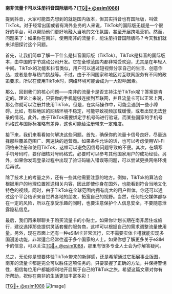 **南非流量卡可以注册抖音国际版吗？[[TG💪+ @esim1088](https://t.me/s/esim1088)]**

提到抖音，大家可能首先想到的就是国内版本，但其实抖音也有国际版，叫做TikTok。对于经常出国或者有海外业务的人来说，TikTok的国际版无疑是一个很好的平台，可以帮助他们更好地融入当地的文化氛围，甚至开展跨境营销。然而，问题来了：如果你在南非，使用南非的流量卡，能注册抖音国际版吗？今天我们就来详细探讨这个问题。

首先，让我们简单了解一下什么是抖音国际版（TikTok）。TikTok是抖音的国际版本，由中国的字节跳动公司开发。它在全球范围内都非常受欢迎，尤其是在年轻人中间。TikTok的功能和抖音类似，用户可以通过短视频分享自己的生活、创意作品，或者是参与热门挑战等。不过，由于不同国家和地区对互联网服务有不同的政策要求，所以在使用TikTok时，网络环境可能会成为一大影响因素。

那么，回到我们的核心问题——南非的流量卡是否支持注册TikTok呢？答案是肯定的。理论上来说，只要你的手机能够连接到互联网，并且流量卡可以正常上网，那么你就可以注册并使用TikTok。但是，在实际操作中，可能会遇到一些小障碍。比如，有些地区的网络环境不稳定，可能导致视频加载缓慢，或者出现无法登录的情况。此外，由于TikTok需要绑定手机号码进行验证，而某些国家的手机号码格式与国际标准略有差异，这也可能给注册带来一定难度。

接下来，我们来看看如何解决这些问题。首先，确保你的流量卡信号良好，尽量选择那些覆盖范围广、网速快的运营商。如果条件允许的话，也可以考虑使用Wi-Fi网络来注册和使用TikTok，这样可以避免因信号问题导致的不便。其次，在填写手机号码时，要仔细核对号码格式，必要时可以参考其他国家用户的成功经验。另外，如果你发现登录过程中出现了验证码输入错误等问题，可以尝试更换网络环境后再试。

除了技术上的考量之外，还有一些其他需要注意的地方。例如，TikTok的算法会根据用户的地理位置推送相关内容，因此即使你身在国外，也能看到符合当地文化特色的视频。同时，由于TikTok在全球范围内拥有庞大的用户群体，你还可以通过这个平台结识来自世界各地的朋友，拓宽自己的视野。当然，任何社交媒体都存在一定的风险，所以在享受乐趣的同时，也要注意保护个人信息安全，不要随意泄露隐私信息。

最后，我们再来聊聊关于购买流量卡的小贴士。如果你计划长期在南非居住或旅行，建议选择那些提供灵活套餐的服务商，这样可以根据自己的需求调整流量使用量。另外，现在市面上还有一种eSIM卡非常流行，它不需要实体卡槽就能实现多国漫游功能，非常适合经常往返于多个国家的人士。如果你想了解更多关于eSIM卡的信息，可以关注[TG💪+ @esim1088](https://t.me/s/esim1088)，那里有很多专业人士会为你解答疑问。

总之，无论你是想要体验TikTok带来的新鲜感，还是希望通过它拓展事业版图，南非的流量卡都是完全可以胜任这项任务的。只要掌握了正确的方法，并保持警惕性，相信每位用户都能顺利地开启属于自己的TikTok之旅。希望这篇文章对你有所帮助，祝你在南非的生活更加丰富多彩！

[[TG💪+ @esim1088](https://t.me/s/esim1088) ![Image](https://i.postimg.cc/4NQfJmqS/Snipaste-2025-05-13-00-14-12.png)]